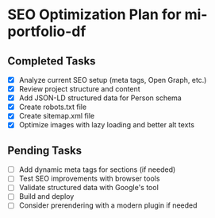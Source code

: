 # SEO Optimization Plan for mi-portfolio-df

## Completed Tasks
- [x] Analyze current SEO setup (meta tags, Open Graph, etc.)
- [x] Review project structure and content
- [x] Add JSON-LD structured data for Person schema
- [x] Create robots.txt file
- [x] Create sitemap.xml file
- [x] Optimize images with lazy loading and better alt texts

## Pending Tasks
- [ ] Add dynamic meta tags for sections (if needed)
- [ ] Test SEO improvements with browser tools
- [ ] Validate structured data with Google's tool
- [ ] Build and deploy
- [ ] Consider prerendering with a modern plugin if needed
